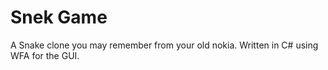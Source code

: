 # Snek Game

A Snake clone you may remember from your old nokia. Written in C# using WFA for the GUI.
